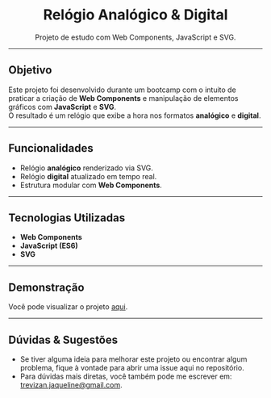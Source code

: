 <h1 align="center"> Relógio Analógico & Digital</h1>
<p align="center">Projeto de estudo com Web Components, JavaScript e SVG.</p>

---

## Objetivo

Este projeto foi desenvolvido durante um bootcamp com o intuito de praticar a criação de **Web Components** e manipulação de elementos gráficos com **JavaScript** e **SVG**.  
O resultado é um relógio que exibe a hora nos formatos **analógico** e **digital**.

---

## Funcionalidades

- Relógio **analógico** renderizado via SVG.  
- Relógio **digital** atualizado em tempo real.  
- Estrutura modular com **Web Components**.  

---

## Tecnologias Utilizadas

- **Web Components**  
- **JavaScript (ES6)**  
- **SVG**  

---

## Demonstração

Você pode visualizar o projeto [aqui](https://jaquetrevizan.github.io/bootcamp-web-components/).  

---

## Dúvidas & Sugestões

- Se tiver alguma ideia para melhorar este projeto ou encontrar algum problema, fique à vontade para abrir uma issue aqui no repositório.
- Para dúvidas mais diretas, você também pode me escrever em: trevizan.jaqueline@gmail.com.

